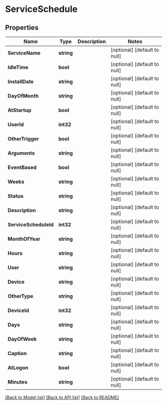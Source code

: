 # ServiceSchedule

## Properties
Name | Type | Description | Notes
------------ | ------------- | ------------- | -------------
**ServiceName** | **string** |  | [optional] [default to null]
**IdleTime** | **bool** |  | [optional] [default to null]
**InstallDate** | **string** |  | [optional] [default to null]
**DayOfMonth** | **string** |  | [optional] [default to null]
**AtStartup** | **bool** |  | [optional] [default to null]
**UserId** | **int32** |  | [optional] [default to null]
**OtherTrigger** | **bool** |  | [optional] [default to null]
**Arguments** | **string** |  | [optional] [default to null]
**EventBased** | **bool** |  | [optional] [default to null]
**Weeks** | **string** |  | [optional] [default to null]
**Status** | **string** |  | [optional] [default to null]
**Description** | **string** |  | [optional] [default to null]
**ServiceScheduleId** | **int32** |  | [optional] [default to null]
**MonthOfYear** | **string** |  | [optional] [default to null]
**Hours** | **string** |  | [optional] [default to null]
**User** | **string** |  | [optional] [default to null]
**Device** | **string** |  | [optional] [default to null]
**OtherType** | **string** |  | [optional] [default to null]
**DeviceId** | **int32** |  | [optional] [default to null]
**Days** | **string** |  | [optional] [default to null]
**DayOfWeek** | **string** |  | [optional] [default to null]
**Caption** | **string** |  | [optional] [default to null]
**AtLogon** | **bool** |  | [optional] [default to null]
**Minutes** | **string** |  | [optional] [default to null]

[[Back to Model list]](../README.md#documentation-for-models) [[Back to API list]](../README.md#documentation-for-api-endpoints) [[Back to README]](../README.md)


